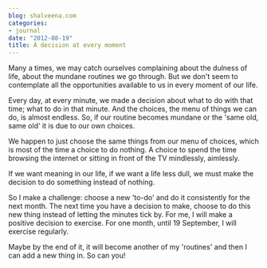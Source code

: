 ```yaml
---
blog: shalveena.com
categories:
- journal
date: "2012-08-19"
title: A decision at every moment
---
```


Many a times, we may catch ourselves complaining about the dulness of life, about the mundane routines we go through. But we don't seem to contemplate all the opportunities available to us in every moment of our life.  
  
Every day, at every minute, we made a decision about what to do with that time; what to do in that minute. And the choices, the menu of things we can do, is almost endless. So, if our routine becomes mundane or the 'same old, same old' it is due to our own choices.  
  
We happen to just choose the same things from our menu of choices, which is most of the time a choice to do nothing. A choice to spend the time browsing the internet or sitting in front of the TV mindlessly, aimlessly.  
  
If we want meaning in our life, if we want a life less dull, we must make the decision to do something instead of nothing.  
  
So I make a challenge: choose a new 'to-do' and do it consistently for the next month. The next time you have a decision to make, choose to do this new thing instead of letting the minutes tick by. For me, I will make a positive decision to exercise. For one month, until 19 September, I will exercise regularly.  
  
Maybe by the end of it, it will become another of my 'routines' and then I can add a new thing in. So can you!
